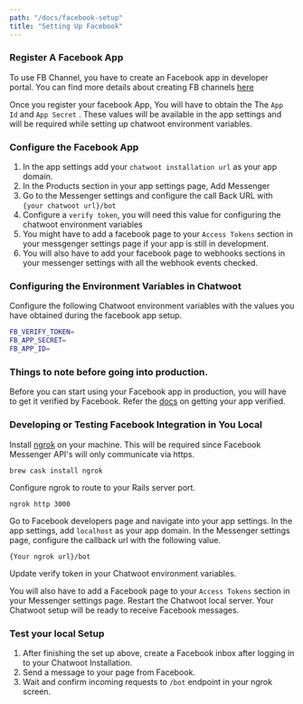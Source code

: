 ```yaml
---
path: "/docs/facebook-setup"
title: "Setting Up Facebook"
---
```


### Register A Facebook App

To use FB Channel, you have to create an Facebook app in developer portal. You can find more details about creating FB channels [here](https://developers.facebook.com/docs/apps/#register)

Once you register your facebook App, You will have to obtain the The `App Id` and `App Secret` . These values will be available in the app settings and will be required while setting up chatwoot environment variables.

### Configure the Facebook App

1) In the app settings add your `chatwoot installation url` as your app domain.
2) In the Products section in your app settings page, Add Messenger
3) Go to the Messenger settings and configure the call Back URL with `{your chatwoot url}/bot`
4) Configure a `verify token`, you will need this value for configuring the chatwoot environment variables
5) You might have to add a facebook page to your `Access Tokens` section in your messgenger settings page if your app is still in development.
6) You will also have to add your facebook page to webhooks sections in your messenger settings with all the webhook events checked.


### Configuring the Environment Variables in Chatwoot

Configure the following Chatwoot environment variables with the values you have obtained during the facebook app setup.

```bash
FB_VERIFY_TOKEN=
FB_APP_SECRET=
FB_APP_ID=
```

### Things to note before going into production. 

Before you can start using your Facebook app in production, you will have to get it verified by Facebook. Refer the [docs](https://developers.facebook.com/docs/apps/review/) on getting your app verified. 



### Developing or Testing Facebook Integration in You Local

Install [ngrok](https://ngrok.com/docs) on your machine. This will be required since Facebook Messenger API's will only communicate via https. 

```
brew cask install ngrok
```

Configure ngrok to route to your Rails server port.

```
ngrok http 3000
```

Go to Facebook developers page and navigate into your app settings. In the app settings, add `localhost` as your app domain.
In the Messenger settings page, configure the callback url with the following value.

```
{Your ngrok url}/bot
```
Update verify token in your Chatwoot environment variables. 

You will also have to add a Facebook page to your `Access Tokens` section in your Messenger settings page. 
Restart the Chatwoot local server. Your Chatwoot setup will be ready to receive Facebook messages. 

### Test your local Setup

1. After finishing the set up above, create a Facebook inbox after logging in to your Chatwoot Installation. 
2. Send a message to your page from Facebook.
3. Wait and confirm incoming requests to `/bot` endpoint in your ngrok screen. 


